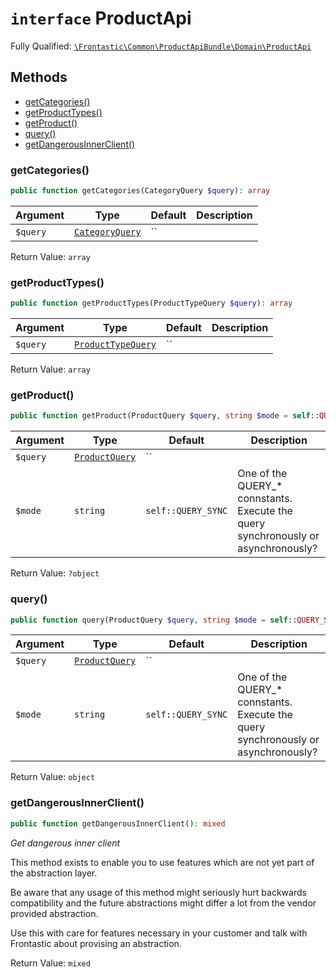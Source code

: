# `interface`  ProductApi

Fully Qualified: [`\Frontastic\Common\ProductApiBundle\Domain\ProductApi`](../../../../src/php/ProductApiBundle/Domain/ProductApi.php)




## Methods

* [getCategories()](#getCategories)
* [getProductTypes()](#getProductTypes)
* [getProduct()](#getProduct)
* [query()](#query)
* [getDangerousInnerClient()](#getDangerousInnerClient)


### getCategories()


```php
public function getCategories(CategoryQuery $query): array
```






Argument|Type|Default|Description
--------|----|-------|-----------
`$query`|[`CategoryQuery`](ProductApi/Query/CategoryQuery.md)|``|

Return Value: `array`

### getProductTypes()


```php
public function getProductTypes(ProductTypeQuery $query): array
```






Argument|Type|Default|Description
--------|----|-------|-----------
`$query`|[`ProductTypeQuery`](ProductApi/Query/ProductTypeQuery.md)|``|

Return Value: `array`

### getProduct()


```php
public function getProduct(ProductQuery $query, string $mode = self::QUERY_SYNC): ?object
```






Argument|Type|Default|Description
--------|----|-------|-----------
`$query`|[`ProductQuery`](ProductApi/Query/ProductQuery.md)|``|
`$mode`|`string`|`self::QUERY_SYNC`|One of the QUERY_* connstants. Execute the query synchronously or asynchronously?

Return Value: `?object`

### query()


```php
public function query(ProductQuery $query, string $mode = self::QUERY_SYNC): object
```






Argument|Type|Default|Description
--------|----|-------|-----------
`$query`|[`ProductQuery`](ProductApi/Query/ProductQuery.md)|``|
`$mode`|`string`|`self::QUERY_SYNC`|One of the QUERY_* connstants. Execute the query synchronously or asynchronously?

Return Value: `object`

### getDangerousInnerClient()


```php
public function getDangerousInnerClient(): mixed
```


*Get *dangerous* inner client*

This method exists to enable you to use features which are not yet part
of the abstraction layer.

Be aware that any usage of this method might seriously hurt backwards
compatibility and the future abstractions might differ a lot from the
vendor provided abstraction.

Use this with care for features necessary in your customer and talk with
Frontastic about provising an abstraction.


Return Value: `mixed`

